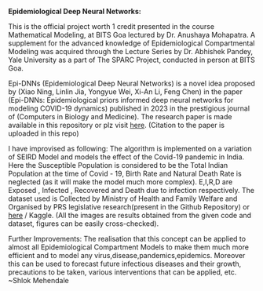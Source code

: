 **Epidemiological Deep Neural Networks:**

This is the official project worth 1 credit presented in the course Mathematical Modeling, at BITS Goa lectured by Dr. Anushaya Mohapatra. A supplement for the advanced knowledge of Epidemiological Compartmental Modeling was acquired through the Lecture Series by Dr. Abhishek Pandey, Yale University as a part of The SPARC Project, conducted in person at BITS Goa.

Epi-DNNs (Epidemiological Deep Neural Networks) is a novel idea proposed by (Xiao Ning, Linlin Jia, Yongyue Wei, Xi-An Li, Feng Chen) in the paper (Epi-DNNs: Epidemiological priors informed deep neural networks for modeling COVID-19 dynamics) published in 2023 in the prestigious journal of (Computers in Biology and Medicine). The research paper is made available in this repository or plz visit [here](https://www.sciencedirect.com/science/article/pii/S0010482523001580). (Citation to the paper is uploaded in this repo)

I have improvised as following:
The algorithm is implemented on a variation of SEIRD Model and models the effect of the Covid-19 pandemic in India. Here the Susceptible Population is considered to be the Total Indian Population at the time of Covid - 19, Birth Rate and Natural Death Rate is neglected (as it will make the model much more complex). E,I,R,D are Exposed , Infected , Recovered and Death due to infection respectively. The dataset used is Collected by Ministry of Health and Family Welfare and Organised by PRS legislative research(present in the Github Repository) or [here](https://prsindia.org/covid-19/overview) / Kaggle.
(All the images are results obtained from the given code and dataset, figures can be easily cross-checked).

Further Improvements: The realisation that this concept can be applied to almost all Epidemiological Compartment Models to make them much more efficient and to model any virus,disease,pandemics,epidemics.
Moreover this can be used to forecast future infectious diseases and their growth, precautions to be taken, various interventions that can be applied, etc.
~Shlok Mehendale
